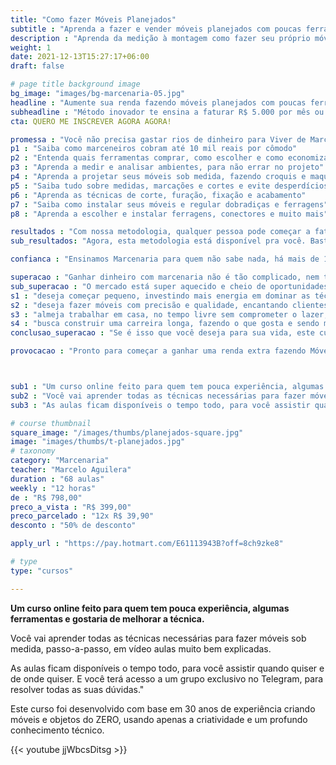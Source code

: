 ```yaml
---
title: "Como fazer Móveis Planejados"
subtitle : "Aprenda a fazer e vender móveis planejados com poucas ferramentas"
description : "Aprenda da medição à montagem como fazer seu próprio móvel sob medida, com qualidade e sem gastar rios de dinheiro"
weight: 1
date: 2021-12-13T15:27:17+06:00
draft: false

# page title background image
bg_image: "images/bg-marcenaria-05.jpg"
headline : "Aumente sua renda fazendo móveis planejados com poucas ferramentas"
subheadline : "Método inovador te ensina a faturar R$ 5.000 por mês ou mais, construindo móveis sob medida com praticidade e economia"
cta: QUERO ME INSCREVER AGORA AGORA!

promessa : "Você não precisa gastar rios de dinheiro para Viver de Marcenaria, sem sair de casa"
p1 : "Saiba como marceneiros cobram até 10 mil reais por cômodo"
p2 : "Entenda quais ferramentas comprar, como escolher e como economizar"
p3 : "Aprenda a medir e analisar ambientes, para não errar no projeto"
p4 : "Aprenda a projetar seus móveis sob medida, fazendo croquis e maquetes"
p5 : "Saiba tudo sobre medidas, marcações e cortes e evite desperdícios"
p6 : "Aprenda as técnicas de corte, furação, fixação e acabamento"
p7 : "Saiba como instalar seus móveis e regular dobradiças e ferragens"
p8 : "Aprenda a escolher e instalar ferragens, conectores e muito mais"

resultados : "Com nossa metodologia, qualquer pessoa pode começar a faturar rápido"
sub_resultados: "Agora, esta metodologia está disponível pra você. Basta ver os resultados de alguns dos nossos alunos:"

confianca : "Ensinamos Marcenaria para quem não sabe nada, há mais de 11 anos"

superacao : "Ganhar dinheiro com marcenaria não é tão complicado, nem tão arriscado quanto você pensa"
sub_superacao : "O mercado está super aquecido e cheio de oportunidades para quem:"
s1 : "deseja começar pequeno, investindo mais energia em dominar as técnicas do que dinheiro em ferramentas"
s2 : "deseja fazer móveis com precisão e qualidade, encantando clientes mesmo com os projetos mais simples"
s3 : "almeja trabalhar em casa, no tempo livre sem comprometer o lazer, ficando perto da família"
s4 : "busca construir uma carreira longa, fazendo o que gosta e sendo muito bem remunerado por isso"
conclusao_superacao : "Se é isso que você deseja para sua vida, este curso é pra você"

provocacao : "Pronto para começar a ganhar uma renda extra fazendo Móveis Planejados?"



sub1 : "Um curso online feito para quem tem pouca experiência, algumas ferramentas e gostaria de melhorar a técnica."
sub2 : "Você vai aprender todas as técnicas necessárias para fazer móveis sob medida, passo-a-passo, em vídeo aulas muito bem explicadas."
sub3 : "As aulas ficam disponíveis o tempo todo, para você assistir quando quiser e de onde quiser. E você terá acesso a um grupo exclusivo no Telegram, para resolver todas as suas dúvidas."

# course thumbnail
square_image: "/images/thumbs/planejados-square.jpg"
image: "images/thumbs/t-planejados.jpg"
# taxonomy
category: "Marcenaria"
teacher: "Marcelo Aguilera"
duration : "68 aulas"
weekly : "12 horas"
de : "R$ 798,00"
preco_a_vista : "R$ 399,00"
preco_parcelado : "12x R$ 39,90"
desconto : "50% de desconto"

apply_url : "https://pay.hotmart.com/E61113943B?off=8ch9zke8"

# type
type: "cursos"

---
```


**Um curso online feito para quem tem pouca experiência, algumas ferramentas e gostaria de melhorar a técnica.**

Você vai aprender todas as técnicas necessárias para fazer móveis sob medida, passo-a-passo, em vídeo aulas muito bem explicadas.

As aulas ficam disponíveis o tempo todo, para você assistir quando quiser e de onde quiser. E você terá acesso a um grupo exclusivo no Telegram, para resolver todas as suas dúvidas."

Este curso foi desenvolvido com base em 30 anos de experiência criando móveis e objetos do ZERO, usando apenas a criatividade e um profundo conhecimento técnico.


{{< youtube jjWbcsDitsg >}}
